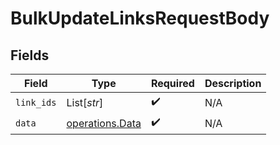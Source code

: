 # BulkUpdateLinksRequestBody


## Fields

| Field                                              | Type                                               | Required                                           | Description                                        |
| -------------------------------------------------- | -------------------------------------------------- | -------------------------------------------------- | -------------------------------------------------- |
| `link_ids`                                         | List[*str*]                                        | :heavy_check_mark:                                 | N/A                                                |
| `data`                                             | [operations.Data](../../models/operations/data.md) | :heavy_check_mark:                                 | N/A                                                |